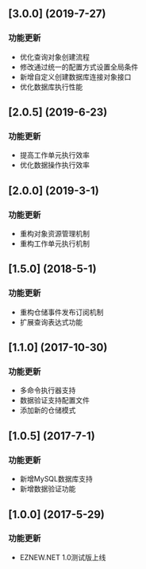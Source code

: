 <a name="3.0.0"></a>
## [3.0.0] (2019-7-27)

### 功能更新

* 优化查询对象创建流程
* 修改通过统一的配置方式设置全局条件
* 新增自定义创建数据库连接对象接口
* 优化数据库执行性能

<a name="2.0.5"></a>
## [2.0.5] (2019-6-23)

### 功能更新

* 提高工作单元执行效率
* 优化数据操作执行效率

<a name="2.0.0"></a>
## [2.0.0] (2019-3-1)
 
### 功能更新

* 重构对象资源管理机制
* 重构工作单元执行机制

<a name="1.5.0"></a>
## [1.5.0] (2018-5-1)

### 功能更新

* 重构仓储事件发布订阅机制
* 扩展查询表达式功能

<a name="1.1.0"></a>
## [1.1.0] (2017-10-30)

### 功能更新

* 多命令执行器支持
* 数据验证支持配置文件
* 添加新的仓储模式

<a name="1.0.5"></a>
## [1.0.5] (2017-7-1)

### 功能更新

* 新增MySQL数据库支持
* 新增数据验证功能

<a name="1.0.0"></a>
## [1.0.0] (2017-5-29)

### 功能更新

* EZNEW.NET 1.0测试版上线

